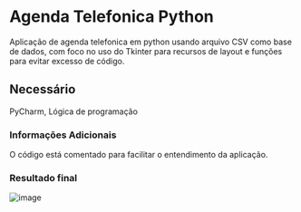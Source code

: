 # Agenda Telefonica Python
Aplicação de agenda telefonica em python usando arquivo CSV como base de dados, com foco no uso do Tkinter para recursos de layout e funções para evitar excesso de código.

## Necessário
PyCharm, Lógica de programação

### Informações Adicionais
O código está comentado para facilitar o entendimento da aplicação.

### Resultado final

![image](https://github.com/user-attachments/assets/e8c0a32c-fe7b-4185-98db-edfb52a006dc)
